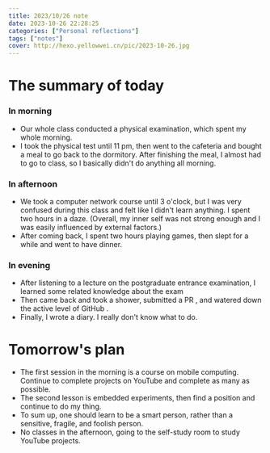 ```yaml
---
title: 2023/10/26 note
date: 2023-10-26 22:28:25
categories: ["Personal reflections"]
tags: ["notes"]
cover: http://hexo.yellowwei.cn/pic/2023-10-26.jpg
---
```


# The summary of today

### In morning

- Our whole class conducted a physical examination, which spent my whole morning.
- I took the physical test until 11 pm, then went to the cafeteria and bought a meal to go back to the dormitory. After finishing the meal, I almost had to go to class, so I basically didn't do anything all morning.

### In afternoon

- We took a computer network course until 3 o'clock, but I was very confused during this class and felt like I didn't learn anything. I spent two hours in a daze. (Overall, my inner self was not strong enough and I was easily influenced by external factors.)
- After coming back, I spent two hours playing games, then slept for a while and went to have dinner.

### In evening

- After listening to a lecture on the postgraduate entrance examination, I learned some related knowledge about the exam
- Then came back and took a shower, submitted a PR , and watered down the active level of GitHub .
- Finally, I wrote a diary. I really don't know what to do.

# Tomorrow's plan

- The first session in the morning is a course on mobile computing. Continue to complete projects on YouTube and complete as many as possible.
- The second lesson is embedded experiments, then find a position and continue to do my thing.
- To sum up, one should learn to be a smart person, rather than a sensitive, fragile, and foolish person.
- No classes in the afternoon, going to the self-study room to study YouTube projects.
